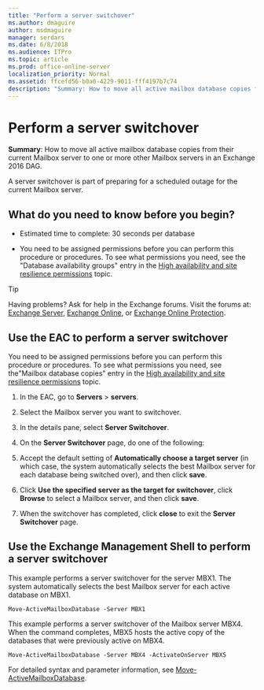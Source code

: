 ```yaml
---
title: "Perform a server switchover"
ms.author: dmaguire
author: msdmaguire
manager: serdars
ms.date: 6/8/2018
ms.audience: ITPro
ms.topic: article
ms.prod: office-online-server
localization_priority: Normal
ms.assetid: ffcefd56-b0a0-4229-9011-fff4197b7c74
description: "Summary: How to move all active mailbox database copies from their current Mailbox server to one or more other Mailbox servers in an Exchange 2016 DAG."
---
```


# Perform a server switchover

 **Summary**: How to move all active mailbox database copies from their current Mailbox server to one or more other Mailbox servers in an Exchange 2016 DAG.
  
A server switchover is part of preparing for a scheduled outage for the current Mailbox server.
  
## What do you need to know before you begin?

- Estimated time to complete: 30 seconds per database
    
- You need to be assigned permissions before you can perform this procedure or procedures. To see what permissions you need, see the "Database availability groups" entry in the [High availability and site resilience permissions](../../permissions/feature-permissions/ha-permissions.md) topic. 
    
> [!TIP]
> Having problems? Ask for help in the Exchange forums. Visit the forums at: [Exchange Server](https://go.microsoft.com/fwlink/p/?linkId=60612), [Exchange Online](https://go.microsoft.com/fwlink/p/?linkId=267542), or [Exchange Online Protection](https://go.microsoft.com/fwlink/p/?linkId=285351). 
  
## Use the EAC to perform a server switchover

You need to be assigned permissions before you can perform this procedure or procedures. To see what permissions you need, see the"Mailbox database copies" entry in the [High availability and site resilience permissions](../../permissions/feature-permissions/ha-permissions.md) topic. 
  
1. In the EAC, go to **Servers** \> **servers**.
    
2. Select the Mailbox server you want to switchover.
    
3. In the details pane, select **Server Switchover**.
    
4. On the **Server Switchover** page, do one of the following: 
    
1. Accept the default setting of **Automatically choose a target server** (in which case, the system automatically selects the best Mailbox server for each database being switched over), and then click **save**.
    
2. Click **Use the specified server as the target for switchover**, click **Browse** to select a Mailbox server, and then click **save**.
    
5. When the switchover has completed, click **close** to exit the **Server Switchover** page. 
    
## Use the Exchange Management Shell to perform a server switchover

This example performs a server switchover for the server MBX1. The system automatically selects the best Mailbox server for each active database on MBX1.
  
```
Move-ActiveMailboxDatabase -Server MBX1
```

This example performs a server switchover of the Mailbox server MBX4. When the command completes, MBX5 hosts the active copy of the databases that were previously active on MBX4.
  
```
Move-ActiveMailboxDatabase -Server MBX4 -ActivateOnServer MBX5
```

For detailed syntax and parameter information, see [Move-ActiveMailboxDatabase](http://technet.microsoft.com/library/755d1ecb-95d1-45e3-9a21-56df9f196f37.aspx).
  

